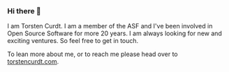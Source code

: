 ### Hi there 👋

I am Torsten Curdt. I am a member of the ASF and I've been involved in Open Source Software for more 20 years.
I am always looking for new and exciting ventures. So feel free to get in touch.

To lean more about me, or to reach me please head over to [torstencurdt.com](https://torstencurdt.com/tech/?utm_source=github&utm_medium=social&utm_campaign=bio).

<!--
**tcurdt/tcurdt** is a ✨ _special_ ✨ repository because its `README.md` (this file) appears on your GitHub profile.

Here are some ideas to get you started:

- 🔭 I’m currently working on ...
- 🌱 I’m currently learning ...
- 👯 I’m looking to collaborate on ...
- 🤔 I’m looking for help with ...
- 💬 Ask me about ...
- 📫 How to reach me: ...
- 😄 Pronouns: ...
- ⚡ Fun fact: ...
-->

